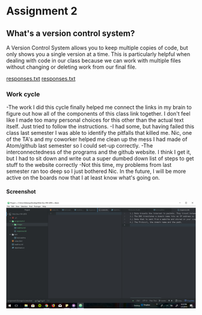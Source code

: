 # Assignment 2

## What's a version control system?
<p> A Version Control System allows you to keep multiple copies of code, but only shows you a single version at a time. This is particularly helpful when dealing with code in our class because we can work with multiple files without changing or deleting work from our final file.</p>

[responses.txt](https://github.com/DCUM/Web-Dev-HW-2018/blob/master/assignment-2/responses.txt)
[responses.txt](https://github.com/DCUM/DCUM.github.io/blob/master/assignment-2/responses.txt)

### Work cycle
-The work I did this cycle finally helped me connect the links in my brain to figure out how all of the components of this class link together. I don't feel like I made too many personal choices for this other than the actual text itself. Just tried to follow the instructions.
-I had some, but having failed this class last semester I was able to identify the pitfalls that killed me. Nic, one of the TA's and my coworker helped me clean up the mess I had made of Atom/github last semester so I could set-up correctly.
-The interconnectedness of the programs and the github website. I think I get it, but I had to sit down and write out a super dumbed down list of steps to get stuff to the website correctly
-Not this time, my problems from last semester ran too deep so I just bothered Nic. In the future, I will be more active on the boards now that I at least know what's going on.

#### Screenshot
<img src="./images/screenshot.jpg"/>
